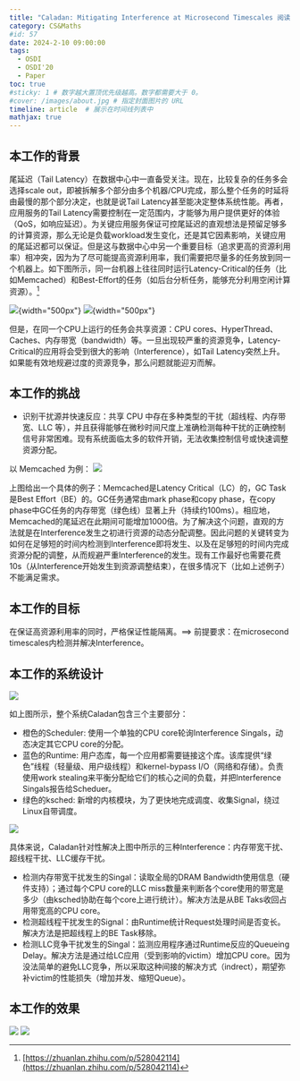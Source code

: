 ```yaml
---
title: "Caladan: Mitigating Interference at Microsecond Timescales 阅读"
category: CS&Maths
#id: 57
date: 2024-2-10 09:00:00
tags: 
  - OSDI
  - OSDI'20
  - Paper
toc: true
#sticky: 1 # 数字越大置顶优先级越高。数字都需要大于 0。
#cover: /images/about.jpg # 指定封面图片的 URL
timeline: article  # 展示在时间线列表中
mathjax: true
---
```


## 本工作的背景
尾延迟（Tail Latency）在数据中心中一直备受关注。现在，比较复杂的任务多会选择scale out，即被拆解多个部分由多个机器/CPU完成，那么整个任务的时延将由最慢的那个部分决定，也就是说Tail Latency甚至能决定整体系统性能。再者，应用服务的Tail Latency需要控制在一定范围内，才能够为用户提供更好的体验（QoS，如响应延迟）。为关键应用服务保证可控尾延迟的直观想法是预留足够多的计算资源，那么无论是负载workload发生变化，还是其它因素影响，关键应用的尾延迟都可以保证。但是这与数据中心中另一个重要目标（追求更高的资源利用率）相冲突，因为为了尽可能提高资源利用率，我们需要把尽量多的任务放到同一个机器上。如下图所示，同一台机器上往往同时运行Latency-Critical的任务（比如Memcached）和Best-Effort的任务（如后台分析任务，能够充分利用空闲计算资源）。[^1]

![](/Caladan:Mitigating_Interference_at_Microsecond_Timescales阅读/image1.png){width="500px"}
![](/Caladan:Mitigating_Interference_at_Microsecond_Timescales阅读/image2.png){width="500px"}

但是，在同一个CPU上运行的任务会共享资源：CPU cores、HyperThread、Caches、内存带宽（bandwidth）等。一旦出现较严重的资源竞争，Latency-Critical的应用将会受到很大的影响（Interference），如Tail Latency突然上升。如果能有效地规避过度的资源竞争，那么问题就能迎刃而解。

## 本工作的挑战
- 识别干扰源并快速反应：共享 CPU 中存在多种类型的干扰（超线程、内存带宽、LLC 等），并且获得能够在微秒时间尺度上准确检测每种干扰的正确控制信号非常困难。现有系统面临太多的软件开销，无法收集控制信号或快速调整资源分配。

以 Memcached 为例：
![](/Caladan:Mitigating_Interference_at_Microsecond_Timescales阅读/image3.png)

上图给出一个具体的例子：Memcached是Latency Critical（LC）的，GC Task是Best Effort（BE）的。GC任务通常由mark phase和copy phase，在copy phase中GC任务的内存带宽（绿色线）显著上升（持续约100ms）。相应地，Memcached的尾延迟在此期间可能增加1000倍。为了解决这个问题，直观的方法就是在Interference发生之初进行资源的动态分配调整。因此问题的关键转变为如何在足够短的时间内检测到Interference即将发生、以及在足够短的时间内完成资源分配的调整，从而规避严重Interference的发生。现有工作最好也需要花费10s（从Interference开始发生到资源调整结束），在很多情况下（比如上述例子）不能满足需求。

## 本工作的目标

在保证高资源利用率的同时，严格保证性能隔离。==> 前提要求：在microsecond timescales内检测并解决Interference。

## 本工作的系统设计
![](/Caladan:Mitigating_Interference_at_Microsecond_Timescales阅读/image4.png)

如上图所示，整个系统Caladan包含三个主要部分：

- 橙色的Scheduler: 使用一个单独的CPU core轮询Interference Singals，动态决定其它CPU core的分配。
- 蓝色的Runtime: 用户态库，每一个应用都需要链接这个库。该库提供“绿色”线程（轻量级、用户级线程）和kernel-bypass I/O（网络和存储）。负责使用work stealing来平衡分配给它们的核心之间的负载，并把Interference Singals报告给Scheduer。
- 绿色的ksched: 新增的内核模块，为了更快地完成调度、收集Signal，绕过Linux自带调度。

![](/Caladan:Mitigating_Interference_at_Microsecond_Timescales阅读/image5.png)


具体来说，Caladan针对性解决上图中所示的三种Interference：内存带宽干扰、超线程干扰、LLC缓存干扰。

- 检测内存带宽干扰发生的Singal：读取全局的DRAM Bandwidth使用信息（硬件支持）；通过每个CPU core的LLC miss数量来判断各个core使用的带宽是多少（由ksched协助在每个core上进行统计）。解决方法是从BE Taks收回占用带宽高的CPU core。
- 检测超线程干扰发生的Signal：由Runtime统计Request处理时间是否变长。解决方法是把超线程上的BE Task移除。
- 检测LLC竞争干扰发生的Singal：监测应用程序通过Runtime反应的Queueing Delay。解决方法是通过给LC应用（受到影响的victim）增加CPU core。因为没法简单的避免LLC竞争，所以采取这种间接的解决方式（indrect），期望弥补victim的性能损失（增加并发、缩短Queue）。

## 本工作的效果

![](/Caladan:Mitigating_Interference_at_Microsecond_Timescales阅读/image6.png)
![](/Caladan:Mitigating_Interference_at_Microsecond_Timescales阅读/image7.png)

[^1]: [https://zhuanlan.zhihu.com/p/528042114](https://zhuanlan.zhihu.com/p/528042114)